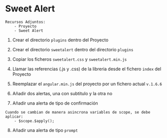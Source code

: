 # Sweet Alert

    Recursos Adjuntos:
        - Proyecto
        - Sweet Alert

1. Crear el directorio `plugins` dentro del Proyecto

2. Crear el directorio `sweetalert` dentro del directorio `plugins`

3. Copiar los ficheros `sweetalert.css` y `sweetalert.min.js`

4. Llamar las referencias (.js y .css) de la libreria desde el fichero `index` del Proyecto

5. Reemplazar el `angular.min.js` del proyecto por un fichero actual `v.1.6.6`

6. Añadir dos alertas, una con subtitulo y la otra no

7. Añadir una alerta de tipo de confirmación

~~~
Cuando se cambian de manera asincrona variables de scope, se debe aplicar:
    - $scope.$apply();
~~~

8. Añadir una alerta de tipo `prompt`

 
